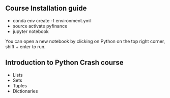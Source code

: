 ## Course Installation guide

- conda env create -f environment.yml
- source activate pyfinance
- jupyter notebook

You can open a new notebook by clicking on Python on the top right corner, shift + enter to run.

## Introduction to Python Crash course
 
 - Lists
 - Sets
 - Tuples
 - Dictionaries


